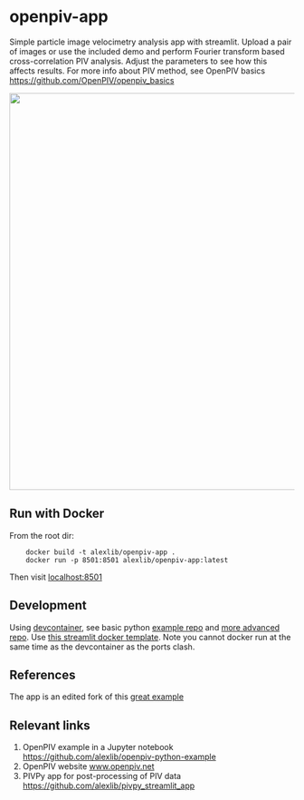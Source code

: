# openpiv-app
Simple particle image velocimetry analysis app with streamlit. Upload a pair of images or use the included demo and perform Fourier transform based cross-correlation PIV analysis. Adjust the parameters to see how this affects results. For more info about PIV method, see OpenPIV basics https://github.com/OpenPIV/openpiv_basics



<p align="center">
<img src="https://github.com/alexlib/openpiv-app/blob/master/screenshot.jpg" width="700">
</p>

## Run with Docker
From the root dir:
```
    docker build -t alexlib/openpiv-app .
    docker run -p 8501:8501 alexlib/openpiv-app:latest
```
Then visit [localhost:8501](http://localhost:8501/)

## Development
Using [devcontainer](https://code.visualstudio.com/docs/remote/containers), see basic python [example repo](https://github.com/microsoft/vscode-remote-try-python) and [more advanced repo](https://github.com/microsoft/python-sample-tweeterapp). Use [this streamlit docker template](https://github.com/MrTomerLevi/streamlit-docker). Note you cannot docker run at the same time as the devcontainer as the ports clash.


## References
The app is an edited fork of this [great example](https://github.com/robmarkcole/object-detection-app)

## Relevant links
1. OpenPIV example in a Jupyter notebook https://github.com/alexlib/openpiv-python-example
1. OpenPIV website www.openpiv.net
2. PIVPy app for post-processing of PIV data https://github.com/alexlib/pivpy_streamlit_app

